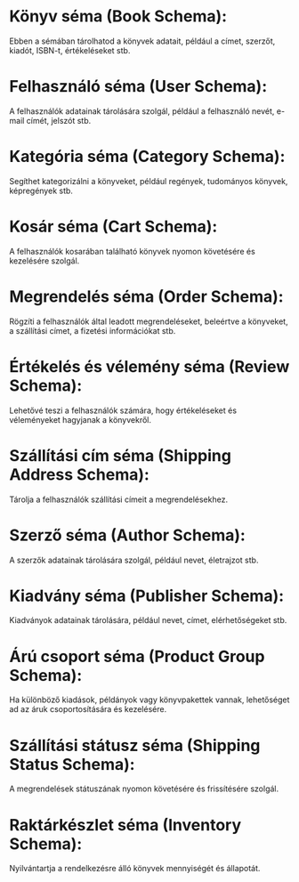 # Könyv séma (Book Schema):
Ebben a sémában tárolhatod a könyvek adatait, például a címet, szerzőt, kiadót, ISBN-t, értékeléseket stb.

# Felhasználó séma (User Schema):
A felhasználók adatainak tárolására szolgál, például a felhasználó nevét, e-mail címét, jelszót stb.

# Kategória séma (Category Schema):
Segíthet kategorizálni a könyveket, például regények, tudományos könyvek, képregények stb.

# Kosár séma (Cart Schema):
A felhasználók kosarában található könyvek nyomon követésére és kezelésére szolgál.

# Megrendelés séma (Order Schema):
Rögzíti a felhasználók által leadott megrendeléseket, beleértve a könyveket, a szállítási címet, a fizetési információkat stb.

# Értékelés és vélemény séma (Review Schema):
Lehetővé teszi a felhasználók számára, hogy értékeléseket és véleményeket hagyjanak a könyvekről.

# Szállítási cím séma (Shipping Address Schema):
Tárolja a felhasználók szállítási címeit a megrendelésekhez.

# Szerző séma (Author Schema):
A szerzők adatainak tárolására szolgál, például nevet, életrajzot stb.

# Kiadvány séma (Publisher Schema):
Kiadványok adatainak tárolására, például nevet, címet, elérhetőségeket stb.

# Árú csoport séma (Product Group Schema):
Ha különböző kiadások, példányok vagy könyvpakettek vannak, lehetőséget ad az áruk csoportosítására és kezelésére.

# Szállítási státusz séma (Shipping Status Schema):
A megrendelések státuszának nyomon követésére és frissítésére szolgál.

# Raktárkészlet séma (Inventory Schema):
Nyilvántartja a rendelkezésre álló könyvek mennyiségét és állapotát.